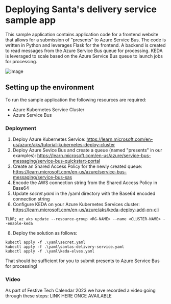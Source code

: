 # Deploying Santa's delivery service sample app
This sample application contains application code for a frontend website that allows for a submission of "presents" to Azure Service Bus. The code is written in Python and leverages Flask for the frontend. A backend is created to read messages from the Azure Service Bus queue for processing. KEDA is leveraged to scale based on the Azure Service Bus queue to launch jobs for processing. 

![image](https://github.com/CloudNativeWeekly/santas-delivery-service/assets/25249425/251b58b3-e1be-4e9c-b6af-94bc3d4e2237)


## Setting up the environment
To run the sample application the following resources are required:

- Azure Kubernetes Service Cluster
- Azure Service Bus

### Deployment
1. Deploy Azure Kubernetes Service: https://learn.microsoft.com/en-us/azure/aks/tutorial-kubernetes-deploy-cluster
2. Deploy Azure Sevice Bus and create a queue (named "presents" in our examples): https://learn.microsoft.com/en-us/azure/service-bus-messaging/service-bus-quickstart-portal 
3. Create an Shared Access Policy for the newly created queue: https://learn.microsoft.com/en-us/azure/service-bus-messaging/service-bus-sas
4. Encode the AWS connection string from the Shared Access Policy in Base64
5. Update _secret.yaml_ in the /yaml directory with the Base64 encoded connection string 
6. Configure KEDA on your Azure Kubernetes Services cluster: https://learn.microsoft.com/en-us/azure/aks/keda-deploy-add-on-cli
```AzureCLI
TLDR; az aks update --resource-group <RG-NAME> --name <CLUSTER-NAME> --enable-keda
```
8. Deploy the solution as follows:
```AzureCLI
kubectl apply -f .\yaml\secret.yaml
kubectl apply -f .\yaml\santas-delivery-service.yaml
kubectl apply -f .\yaml\keda-elves.yaml
```

That should be sufficient for you to submit presents to Azure Service Bus for processing! 

### Video
As part of Festive Tech Calendar 2023 we have recorded a video going through these steps: LINK HERE ONCE AVAILABLE
